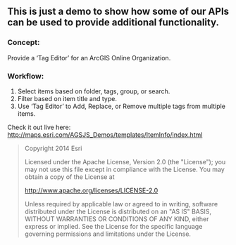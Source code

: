 

## This is just a **demo** to show how some of our APIs can be used to provide additional functionality.


### Concept:
  Provide a ‘Tag Editor’ for an ArcGIS Online Organization.

### Workflow:
  1. Select items based on folder, tags, group, or search.
  2. Filter based on item title and type.
  3. Use ‘Tag Editor’ to Add, Replace, or Remove multiple tags from multiple items.


Check it out live here: http://maps.esri.com/AGSJS_Demos/templates/ItemInfo/index.html




> Copyright 2014 Esri
>
> Licensed under the Apache License, Version 2.0 (the "License");
> you may not use this file except in compliance with the License.
> You may obtain a copy of the License at
>
>   http://www.apache.org/licenses/LICENSE-2.0
>
> Unless required by applicable law or agreed to in writing, software
> distributed under the License is distributed on an "AS IS" BASIS,
> WITHOUT WARRANTIES OR CONDITIONS OF ANY KIND, either express or implied.
> See the License for the specific language governing permissions and
> limitations under the License.